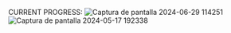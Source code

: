CURRENT PROGRESS:
![Captura de pantalla 2024-06-29 114251](https://github.com/SoraiaBarroso/full_stack_nuxt/assets/115974717/d07ee41e-ee82-4958-b723-a2dd48b18207)
![Captura de pantalla 2024-05-17 192338](https://github.com/SoraiaBarroso/Full_Stack_Nuxt/assets/115974717/47e66650-967b-4428-bc7d-1d377d5b8e87)
